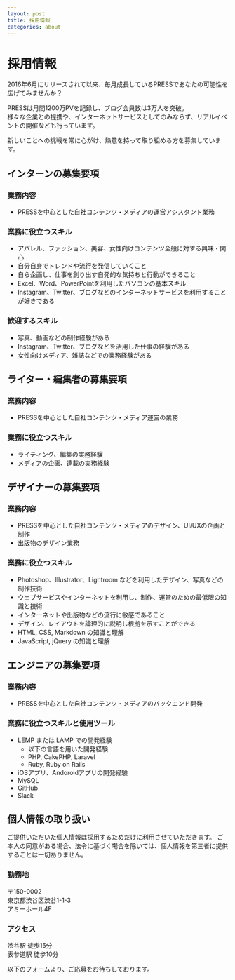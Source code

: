 ```yaml
---
layout: post
title: 採用情報
categories: about
---
```


# 採用情報

2016年6月にリリースされて以来、毎月成長しているPRESSであなたの可能性を広げてみませんか？

PRESSは月間1200万PVを記録し、ブログ会員数は3万人を突破。  
様々な企業との提携や、インターネットサービスとしてのみならず、リアルイベントの開催なども行っています。

新しいことへの挑戦を常に心がけ、熱意を持って取り組める方を募集しています。


## インターンの募集要項

### 業務内容

- PRESSを中心とした自社コンテンツ・メディアの運営アシスタント業務

### 業務に役立つスキル

- アパレル、ファッション、美容、女性向けコンテンツ全般に対する興味・関心
- 自分自身でトレンドや流行を発信していくこと
- 自ら企画し、仕事を創り出す自発的な気持ちと行動ができること
- Excel、Word、PowerPointを利用したパソコンの基本スキル
- Instagram、Twitter、ブログなどのインターネットサービスを利用することが好きである

### 歓迎するスキル

- 写真、動画などの制作経験がある
- Instagram、Twitter、ブログなどを活用した仕事の経験がある
- 女性向けメディア、雑誌などでの業務経験がある



## ライター・編集者の募集要項

### 業務内容

- PRESSを中心とした自社コンテンツ・メディア運営の業務

### 業務に役立つスキル

- ライティング、編集の実務経験
- メディアの企画、連載の実務経験


## デザイナーの募集要項

### 業務内容

- PRESSを中心とした自社コンテンツ・メディアのデザイン、UI/UXの企画と制作
- 出版物のデザイン業務

### 業務に役立つスキル

- Photoshop、Illustrator、Lightroom などを利用したデザイン、写真などの制作技術
- ウェブサービスやインターネットを利用し、制作、運営のための最低限の知識と技術
- インターネットや出版物などの流行に敏感であること
- デザイン、レイアウトを論理的に説明し根拠を示すことができる
- HTML, CSS, Markdown の知識と理解
- JavaScript, jQuery の知識と理解


## エンジニアの募集要項

### 業務内容

- PRESSを中心とした自社コンテンツ・メディアのバックエンド開発

### 業務に役立つスキルと使用ツール

- LEMP または LAMP での開発経験
  - 以下の言語を用いた開発経験
  - PHP, CakePHP, Laravel
  - Ruby, Ruby on Rails
- iOSアプリ、Andoroidアプリの開発経験
- MySQL
- GitHub
- Slack



## 個人情報の取り扱い

ご提供いただいた個人情報は採用するためだけに利用させていただきます。
ご本人の同意がある場合、法令に基づく場合を除いては、個人情報を第三者に提供することは一切ありません。


### 勤務地

〒150-0002  
東京都渋谷区渋谷1-1-3  
アミーホール4F  

### アクセス
渋谷駅 徒歩15分  
表参道駅 徒歩10分


以下のフォームより、ご応募をお待ちしております。
